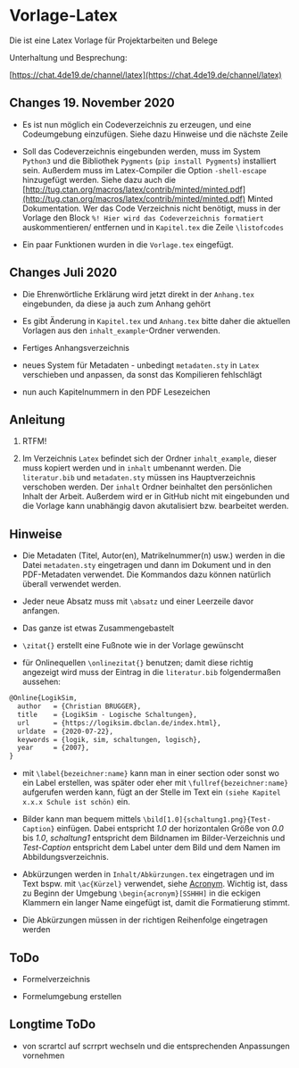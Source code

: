 # Vorlage-Latex
Die ist eine Latex Vorlage für Projektarbeiten und Belege

Unterhaltung und Besprechung:

[https://chat.4de19.de/channel/latex](https://chat.4de19.de/channel/latex)

## Changes 19. November 2020

- Es ist nun möglich ein Codeverzeichnis zu erzeugen, und eine Codeumgebung einzufügen. Siehe dazu Hinweise und die nächste Zeile

- Soll das Codeverzeichnis eingebunden werden, muss im System `Python3` und die Bibliothek `Pygments` (`pip install Pygments`) installiert sein. Außerdem muss im Latex-Compiler die Option `-shell-escape` hinzugefügt werden. Siehe dazu auch die [http://tug.ctan.org/macros/latex/contrib/minted/minted.pdf](http://tug.ctan.org/macros/latex/contrib/minted/minted.pdf) Minted Dokumentation. Wer das Code Verzeichnis nicht benötigt, muss in der Vorlage den Block `%! Hier wird das Codeverzeichnis formatiert` auskommentieren/ entfernen und in `Kapitel.tex` die Zeile `\listofcodes`  

- Ein paar Funktionen wurden in die `Vorlage.tex` eingefügt.


## Changes Juli 2020

- Die Ehrenwörtliche Erklärung wird jetzt direkt in der `Anhang.tex` eingebunden, da diese ja auch zum Anhang gehört

- Es gibt Änderung in `Kapitel.tex` und `Anhang.tex` bitte daher die aktuellen Vorlagen aus den `inhalt_example`-Ordner verwenden.

- Fertiges Anhangsverzeichnis

- neues System für Metadaten - unbedingt `metadaten.sty` in `Latex` verschieben und anpassen, da sonst das Kompilieren fehlschlägt

- nun auch Kapitelnummern in den PDF Lesezeichen

## Anleitung

1. RTFM!

2. Im Verzeichnis `Latex` befindet sich der Ordner `inhalt_example`, dieser muss kopiert werden und in `inhalt` umbenannt werden. Die `literatur.bib` und `metadaten.sty` müssen ins Hauptverzeichnis verschoben werden. Der `inhalt` Ordner beinhaltet den persönlichen Inhalt der Arbeit. Außerdem wird er in GitHub nicht mit eingebunden und die Vorlage kann unabhängig davon akutalisiert bzw. bearbeitet werden.

## Hinweise

- Die Metadaten (Titel, Autor(en), Matrikelnummer(n) usw.) werden in die Datei `metadaten.sty` eingetragen und dann im Dokument und in den PDF-Metadaten verwendet. Die Kommandos dazu können natürlich überall verwendet werden.

- Jeder neue Absatz muss mit `\absatz` und einer Leerzeile davor anfangen.

- Das ganze ist etwas Zusammengebastelt

- `\zitat{}` erstellt eine Fußnote wie in der Vorlage gewünscht

- für Onlinequellen `\onlinezitat{}` benutzen; damit diese richtig angezeigt wird muss der Eintrag in die `literatur.bib` folgendermaßen aussehen:
```latex
@Online{LogikSim,
  author   = {Christian BRUGGER},
  title    = {LogikSim - Logische Schaltungen},
  url      = {https://logiksim.dbclan.de/index.html},
  urldate  = {2020-07-22},
  keywords = {logik, sim, schaltungen, logisch},
  year     = {2007},
}
```

- mit `\label{bezeichner:name}` kann man in einer section oder sonst wo ein Label erstellen, was später oder eher mit `\fullref{bezeichner:name}` aufgerufen werden kann, fügt an der Stelle im Text ein `(siehe Kapitel x.x.x Schule ist schön)` ein.

- Bilder kann man bequem mittels `\bild[1.0]{schaltung1.png}{Test-Caption}` einfügen. Dabei entspricht *1.0* der horizontalen Größe von *0.0* bis *1.0*, *schaltung1* entspricht dem Bildnamen im Bilder-Verzeichnis und *Test-Caption* entspricht dem Label unter dem Bild und dem Namen im Abbildungsverzeichnis.

- Abkürzungen werden in `Inhalt/Abkürzungen.tex` eingetragen und im Text bspw. mit `\ac{Kürzel}` verwendet, siehe [Acronym](https://www.namsu.de/Extra/pakete/Acronym.html). Wichtig ist, dass zu Beginn der Umgebung `\begin{acronym}[SSHHH]` in die eckigen Klammern ein langer Name eingefügt ist, damit die Formatierung stimmt.

- Die Abkürzungen müssen in der richtigen Reihenfolge eingetragen werden

## ToDo

- Formelverzeichnis

- Formelumgebung erstellen

## Longtime ToDo

- von scrartcl auf scrrprt wechseln und die entsprechenden Anpassungen vornehmen
